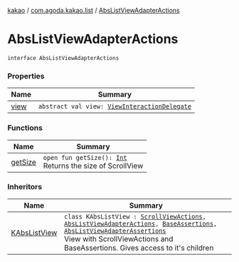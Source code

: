 [kakao](../../index.md) / [com.agoda.kakao.list](../index.md) / [AbsListViewAdapterActions](./index.md)

# AbsListViewAdapterActions

`interface AbsListViewAdapterActions`

### Properties

| Name | Summary |
|---|---|
| [view](view.md) | `abstract val view: `[`ViewInteractionDelegate`](../../com.agoda.kakao.delegate/-view-interaction-delegate/index.md) |

### Functions

| Name | Summary |
|---|---|
| [getSize](get-size.md) | `open fun getSize(): `[`Int`](https://kotlinlang.org/api/latest/jvm/stdlib/kotlin/-int/index.html)<br>Returns the size of ScrollView |

### Inheritors

| Name | Summary |
|---|---|
| [KAbsListView](../-k-abs-list-view/index.md) | `class KAbsListView : `[`ScrollViewActions`](../../com.agoda.kakao.scroll/-scroll-view-actions/index.md)`, `[`AbsListViewAdapterActions`](./index.md)`, `[`BaseAssertions`](../../com.agoda.kakao.common.assertions/-base-assertions/index.md)`, `[`AbsListViewAdapterAssertions`](../-abs-list-view-adapter-assertions/index.md)<br>View with ScrollViewActions and BaseAssertions. Gives access to it's children |
